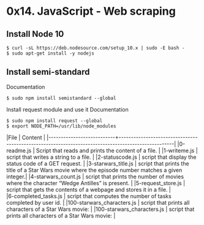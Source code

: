 # 0x14. JavaScript - Web scraping

## Install Node 10

```
$ curl -sL https://deb.nodesource.com/setup_10.x | sudo -E bash -
$ sudo apt-get install -y nodejs
```

## Install semi-standard

Documentation

```
$ sudo npm install semistandard --global
```

Install request module and use it
Documentation

```
$ sudo npm install request --global
$ export NODE_PATH=/usr/lib/node_modules
```

|File | Content |
|---------------------------+----------------------------------------------------------------------------------------------------|
|0-readme.js | Script that reads and prints the content of a file. |
|1-writeme.js | script that writes a string to a file. |
|2-statuscode.js | script that display the status code of a GET request. |
|3-starwars_title.js | script that prints the title of a Star Wars movie where the episode number matches a given integer.|
|4-starwars_count.js | script that prints the number of movies where the character “Wedge Antilles” is present. |
|5-request_store.js | script that gets the contents of a webpage and stores it in a file. |  
|6-completed_tasks.js | script that computes the number of tasks completed by user id. |
|100-starwars_characters.js | script that prints all characters of a Star Wars movie: |
|100-starwars_characters.js | script that prints all characters of a Star Wars movie: |
